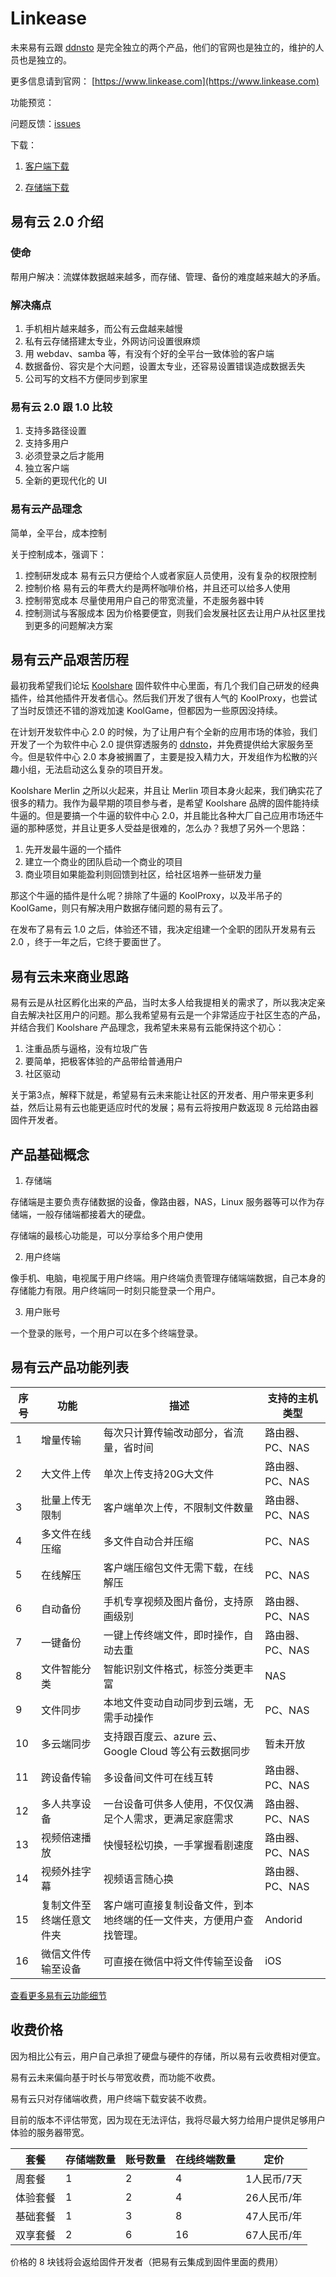 # Linkease

未来易有云跟 [ddnsto](https://www.ddnsto.com) 是完全独立的两个产品，他们的官网也是独立的，维护的人员也是独立的。

更多信息请到官网： [https://www.linkease.com](https://www.linkease.com) 

功能预览：

问题反馈：[issues](https://github.com/koolshare/linkease/issues)

下载：

1. [客户端下载](https://www.ddnsto.com/linkease/download/)

2. [存储端下载](https://www.ddnsto.com/linkease/download/#/disk)

## 易有云 2.0 介绍

### 使命

帮用户解决：流媒体数据越来越多，而存储、管理、备份的难度越来越大的矛盾。

### 解决痛点

1. 手机相片越来越多，而公有云盘越来越慢
2. 私有云存储搭建太专业，外网访问设置很麻烦
3. 用 webdav、samba 等，有没有个好的全平台一致体验的客户端
4. 数据备份、容灾是个大问题，设置太专业，还容易设置错误造成数据丢失
5. 公司写的文档不方便同步到家里

### 易有云 2.0 跟 1.0 比较

1. 支持多路径设置
2. 支持多用户
3. 必须登录之后才能用
4. 独立客户端
5. 全新的更现代化的 UI

### 易有云产品理念

简单，全平台，成本控制

关于控制成本，强调下：
1. 控制研发成本
  易有云只方便给个人或者家庭人员使用，没有复杂的权限控制
2. 控制价格
  易有云的年费大约是两杯咖啡价格，并且还可以给多人使用
3. 控制带宽成本
  尽量使用用户自己的带宽流量，不走服务器中转
4. 控制测试与客服成本
  因为价格要便宜，则我们会发展社区去让用户从社区里找到更多的问题解决方案


## 易有云产品艰苦历程

最初我希望我们论坛 [Koolshare](http://www.koolshare.cn) 固件软件中心里面，有几个我们自己研发的经典插件，给其他插件开发者信心。然后我们开发了很有人气的 KoolProxy，也尝试了当时反馈还不错的游戏加速 KoolGame，但都因为一些原因没持续。

在计划开发软件中心 2.0 的时候，为了让用户有个全新的应用市场的体验，我们开发了一个为软件中心 2.0 提供穿透服务的 [ddnsto](https://www.ddnsto.com)，并免费提供给大家服务至今。但是软件中心 2.0 本身被搁置了，主要是投入精力大，开发组作为松散的兴趣小组，无法启动这么复杂的项目开发。

Koolshare Merlin 之所以火起来，并且让 Merlin 项目本身火起来，我们确实花了很多的精力。我作为最早期的项目参与者，是希望 Koolshare 品牌的固件能持续牛逼的。但是要搞一个牛逼的软件中心 2.0，并且能比各种大厂自己应用市场还牛逼的那种感觉，并且让更多人受益是很难的，怎么办？我想了另外一个思路：

1. 先开发最牛逼的一个插件
2. 建立一个商业的团队启动一个商业的项目
3. 商业项目如果能盈利则回馈到社区，给社区培养一些研发力量

那这个牛逼的插件是什么呢？排除了牛逼的 KoolProxy，以及半吊子的 KoolGame，则只有解决用户数据存储问题的易有云了。

在发布了易有云 1.0 之后，体验还不错，我决定组建一个全职的团队开发易有云 2.0 ，终于一年之后，它终于要面世了。

## 易有云未来商业思路

易有云是从社区孵化出来的产品，当时太多人给我提相关的需求了，所以我决定亲自去解决社区用户的问题。那么我希望易有云是一个非常适应于社区生态的产品，并结合我们 Koolshare 产品理念，我希望未来易有云能保持这个初心：

1. 注重品质与逼格，没有垃圾广告
2. 要简单，把极客体验的产品带给普通用户
3. 社区驱动

关于第3点，解释下就是，希望易有云未来能让社区的开发者、用户带来更多利益，然后让易有云也能更适应时代的发展；易有云将按用户数返现 8 元给路由器固件开发者。

## 产品基础概念

1. 存储端

存储端是主要负责存储数据的设备，像路由器，NAS，Linux 服务器等可以作为存储端，一般存储端都接着大的硬盘。

存储端的最核心功能是，可以分享给多个用户使用

2. 用户终端

像手机、电脑，电视属于用户终端。用户终端负责管理存储端端数据，自己本身的存储能力有限。用户终端同一时刻只能登录一个用户。

3. 用户账号

一个登录的账号，一个用户可以在多个终端登录。

## 易有云产品功能列表
| 序号|功能|描述|支持的主机类型|
|-|-|-|-|
|1|增量传输|每次只计算传输改动部分，省流量，省时间|路由器、PC、NAS|
|2|大文件上传|单次上传支持20G大文件|路由器、PC、NAS|
|3|批量上传无限制|客户端单次上传，不限制文件数量|路由器、PC、NAS|
|4|多文件在线压缩|多文件自动合并压缩|PC、NAS|
|5|在线解压|客户端压缩包文件无需下载，在线解压|PC、NAS|
|6|自动备份|手机专享视频及图片备份，支持原画级别|路由器、PC、NAS|
|7|一键备份|一键上传终端文件，即时操作，自动去重|路由器、PC、NAS|
|8|文件智能分类|智能识别文件格式，标签分类更丰富|NAS|
|9|文件同步|本地文件变动自动同步到云端，无需手动操作|PC、NAS|
|10|多云端同步|支持跟百度云、azure 云、Google Cloud 等公有云数据同步|暂未开放|
|11|跨设备传输|多设备间文件可在线互转|路由器、PC、NAS|
|12|多人共享设备|一台设备可供多人使用，不仅仅满足个人需求，更满足家庭需求|路由器、PC、NAS|
|13|视频倍速播放|快慢轻松切换，一手掌握看剧速度|路由器、PC、NAS|
|14|视频外挂字幕|视频语言随心换|路由器、PC、NAS|
|15|复制文件至终端任意文件夹|客户端可直接复制设备文件，到本地终端的任一文件夹，方便用户查找管理。|Andorid|
|16|微信文件传输至设备|可直接在微信中将文件传输至设备|iOS|

[查看更多易有云功能细节](/zh-cn/function/FunctionalDetails.md)

## 收费价格

因为相比公有云，用户自己承担了硬盘与硬件的存储，所以易有云收费相对便宜。

易有云未来偏向基于时长与带宽收费，而功能不收费。

易有云只对存储端收费，用户终端下载安装不收费。

目前的版本不评估带宽，因为现在无法评估，我将尽最大努力给用户提供足够用户体验的服务器带宽。

| 套餐 |存储端数量|账号数量|在线终端数量|定价|
|-|-|-|-|-|
|周套餐|1|2|4| 1人民币/7天 |
|体验套餐|1|2|4| 26人民币/年 |
|基础套餐|1|3|8| 47人民币/年 |
|双享套餐|2|6|16| 67人民币/年 |

价格的 8 块钱将会返给固件开发者（把易有云集成到固件里面的费用）